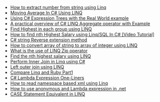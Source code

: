 

 - [How to extract number from string using Linq](https://www.codeguru.co.in/2021/10/how-to-extract-number-from-string-using.html "How to extract number from string using Linq")
 - [Moving Average In C# Using LINQ](https://www.codeguru.co.in/2021/06/moving-average-in-c-using-linq.html "Moving Average In C# Using LINQ")
 - [Using C# Expression Trees with the Real World example](https://www.codeguru.co.in/2021/05/using-c-expression-trees-with-real.html "Using C# Expression Trees with the Real World example")
 - [A practical overview of C# LINQ Aggregate operator with Example](https://www.codeguru.co.in/2021/05/a-practical-overview-of-c-linq-aggregate-operator.html "A practical overview of C# LINQ Aggregate operator with Example")
 - [Find Highest in each group using LINQ](https://www.codeguru.co.in/2021/03/find-highest-in-each-group-using-linq.html "Find Highest in each group using LINQ")
 - [How to find nth Highest Salary using Linq/SQL In C# [Video Tutorial]](https://www.codeguru.co.in/2020/08/find-2nd-highest-salary-nth-using-linq.html "How to  find nth Highest Salary  using Linq/SQL In C# [Video Tutorial]")
 - [C# string Reverse extension method](https://www.codeguru.co.in/2020/05/how-to-reverse-sentence-using-linq.html "C# string Reverse extension method")
 - [How to convert array of string to array of integer using LINQ](https://www.codeguru.co.in/2020/05/how-to-convert-array-of-string-to-array.html "How to convert array of string to array of integer using LINQ")
 - [What is the use of LINQ Zip operator](https://www.codeguru.co.in/2020/05/what-is-use-of-linq-zip-operator.html "What is the use of LINQ Zip operator")
 - [Find the nth highest salary using LINQ](https://www.codeguru.co.in/2020/04/find-nth-highest-salary-using-linq.html "Find the nth highest salary using LINQ")
 - [Perform Inner Join in Linq using C#](https://www.codeguru.co.in/2020/04/linq-to-sql-inner-join.html "Perform Inner Join in Linq using C#")
 - [Left outer join using LINQ](https://www.codeguru.co.in/2020/04/left-outer-join-using-linq.html "Left outer join using LINQ")
 - [Compare Linq and Ruby Part1](https://www.codeguru.co.in/2015/02/compare-linq-ruby.html "Compare Linq and Ruby Part1")
 - [C# Lambda Expression One-Liners](https://www.codeguru.co.in/2013/04/c-lambda-expression-one-liners.html "C# Lambda Expression One-Liners")
 - [How to read namespace based xml using Linq](https://www.codeguru.co.in/2012/10/how-to-read-namespace-based-xml-using.html "How to read namespace based xml using Linq")
 - [How to use anonymous and Lambda expression in .net](https://www.codeguru.co.in/2010/09/how-to-use-anonymous-and-lambda.html "How to use anonymous and Lambda expression in .net")
 - [CASE Statement Equivalent in LINQ](https://www.codeguru.co.in/2010/08/case-statement-equivalent-in-linq.html "CASE Statement Equivalent in LINQ")

<!--stackedit_data:
eyJoaXN0b3J5IjpbMTk1MTkzMTYyMF19
-->
